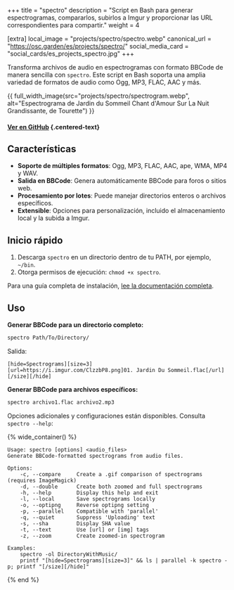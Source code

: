 +++
title = "spectro"
description = "Script en Bash para generar espectrogramas, compararlos, subirlos a Imgur y proporcionar las URL correspondientes para compartir."
weight = 4

[extra]
local_image = "projects/spectro/spectro.webp"
canonical_url = "https://osc.garden/es/projects/spectro/"
social_media_card = "social_cards/es_projects_spectro.jpg"
+++

Transforma archivos de audio en espectrogramas con formato BBCode de manera sencilla con `spectro`. Este script en Bash soporta una amplia variedad de formatos de audio como Ogg, MP3, FLAC, AAC y más.

{{ full_width_image(src="projects/spectro/spectrogram.webp", alt="Espectrograma de Jardin du Sommeil Chant d'Amour Sur La Nuit Grandissante, de Tourette") }}

#### [Ver en GitHub](https://github.com/welpo/spectro) {.centered-text}

## Características

- **Soporte de múltiples formatos**: Ogg, MP3, FLAC, AAC, ape, WMA, MP4 y WAV.
- **Salida en BBCode**: Genera automáticamente BBCode para foros o sitios web.
- **Procesamiento por lotes**: Puede manejar directorios enteros o archivos específicos.
- **Extensible**: Opciones para personalización, incluido el almacenamiento local y la subida a Imgur.

## Inicio rápido

1. Descarga `spectro` en un directorio dentro de tu PATH, por ejemplo, `~/bin`.
2. Otorga permisos de ejecución: `chmod +x spectro`.

Para una guía completa de instalación, [lee la documentación completa](https://github.com/welpo/spectro#install).

## Uso

**Generar BBCode para un directorio completo:**

```bash
spectro Path/To/Directory/
```

Salida:

```
[hide=Spectrograms][size=3]
[url=https://i.imgur.com/ClzzbP8.png]01. Jardin Du Sommeil.flac[/url]
[/size][/hide]
```

**Generar BBCode para archivos específicos:**

```bash
spectro archivo1.flac archivo2.mp3
```

Opciones adicionales y configuraciones están disponibles. Consulta `spectro --help`:

{% wide_container() %}

```
Usage: spectro [options] <audio_files>
Generate BBCode-formatted spectrograms from audio files.

Options:
    -c, --compare     Create a .gif comparison of spectrograms (requires ImageMagick)
    -d, --double      Create both zoomed and full spectrograms
    -h, --help        Display this help and exit
    -l, --local       Save spectrograms locally
    -o, --optipng     Reverse optipng setting
    -p, --parallel    Compatible with 'parallel'
    -q, --quiet       Suppress 'Uploading' text
    -s, --sha         Display SHA value
    -t, --text        Use [url] or [img] tags
    -z, --zoom        Create zoomed-in spectrogram

Examples:
    spectro -ol DirectoryWithMusic/
    printf "[hide=Spectrograms][size=3]" && ls | parallel -k spectro -p; printf "[/size][/hide]"
```

{% end %}
